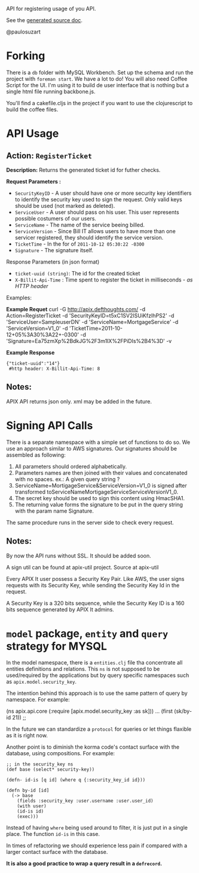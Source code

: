 API for registering usage of you API. 

See the [generated source doc](http://paulosuzart.github.com/fiscalia/).

@paulosuzart


Forking
=======

There is a `db` folder with MySQL Workbench. Set up the schema and run the project with `foreman start`. We have a lot to do!
You will also need Coffee Script for the UI. I'm using it to build de user interface that is nothing but a single html file running backbone.js.

You'll find a cakefile.cljs in the project if you want to use the clojurescript to build the coffee files.


API Usage
=========

**Action:** `RegisterTicket`
----------------------------------

**Description:** Returns the generated ticket id for futher checks.

**Request Parameters :**

* `SecurityKeyID` - A user should have one or more security key identifiers to identify the security key used to sign the request. Only valid keys should be used (not marked as deleted).
* `ServiceUser` - A user should pass on his user. This user represents possible costumers of our users.
* `ServiceName` - The name of the service beeing billed.
* `ServiceVersion` - Since Bill IT allows users to have more than one servicer registered, they should identify the service version.
* `TicketTime` - In the for of `2011-10-12 05:30:22 -0300`
* `Signature` - The signature itself.

Response Parameters (in json format)

* `ticket-uuid (string)`: The id for the created ticket
* `X-Billit-Api-Time` : Time spent to register the ticket in milliseconds - *as HTTP header*

Examples:

**Example Requet**
    curl -G http://apix.defthoughts.com/ -d Action=RegisterTicket -d 'SecurityKeyID=t5xC1SV2ISUiKfzIhPS2' -d 'ServiceUser=SampleuserDN' -d 'ServiceName=MortgageService' -d 'ServiceVersion=V1_0' -d 'TicketTime=2011-10-12+05%3A30%3A22+-0300' -d 'Signature=Ea75zmXp%2BdkJG%2F3m1IX%2FPiDIs%2B4%3D'  -v

**Example Response**

    {"ticket-uuid":"14"} 
     #http header: X-Billit-Api-Time: 8

Notes:
--------
APIX API returns json only. xml may be added in the future.

Signing API Calls
=================

There is a separate namespace with a simple set of functions to do so. We use an approach similar to AWS signatures. Our signatures should be assembled as following:

1. All parameters should ordered alphabetically.
1. Parameters names are then joined with their values and concatenated with no spaces. ex.: A given query string ?
1. ServiceName=MortigageService&ServiceVersion=V1_0 is signed after transformed toServiceNameMortigageServiceServiceVersionV1_0.
1. The secret key should be used to sign this content using HmacSHA1.
1. The returning value forms the signature to be put in the query string with the param name Signature.

The same procedure runs in the server side to check every request.

Notes:
--------
By now the API runs without SSL. It should be added soon.

A sign util can be found at apix-util project. Source at apix-util

Every APIX It user possess a Security Key Pair. Like AWS, the user signs requests with its Security Key, while sending the Security Key Id in the request.

A Security Key is a 320 bits sequence, while the Security Key ID is a 160 bits sequence generated by APIX It admins.

`model` package, `entity` and `query` strategy for MYSQL
=======================================================

In the model namespace, there is a `entities.clj` file tha concentrate all entities definitions and relations. This `ns` is not supposed to be used/required by the applications but by query specific namespaces such as `apix.model.security_key`.

The intention behind this approach is to use the same pattern of query by namespace. For example:

  (ns apix.api.core
      (:require [apix.model.security_key :as sk]))
      ...
      (first (sk/by-id 21)) ;;

In the future we can standardize a `protocol` for queries or let things flaxible as it is right now.

Another point is to diminish the korma code's contact surface with the database, using compositions. For example:
  
    ;; in the security_key ns
    (def base (select* security-key))

    (defn- id-is [q id] (where q {:security_key_id id}))

    (defn by-id [id]
      (-> base
        (fields :security_key :user.username :user.user_id)
        (with user)
        (id-is id)
        (exec)))

Instead of having `where` being used around to filter, it is just put in a single place. The function `id-is` in this case.

In times of refactoring we should experience less pain if compared with a larger contact surface with the database.

**It is also a good practice to wrap a query result in a `defrecord`.**
